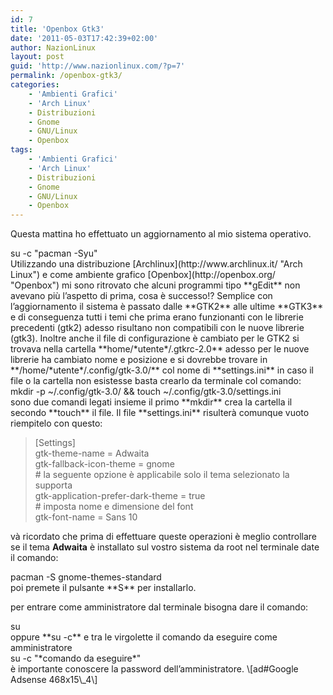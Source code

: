 ```yaml
---
id: 7
title: 'Openbox Gtk3'
date: '2011-05-03T17:42:39+02:00'
author: NazionLinux
layout: post
guid: 'http://www.nazionlinux.com/?p=7'
permalink: /openbox-gtk3/
categories:
    - 'Ambienti Grafici'
    - 'Arch Linux'
    - Distribuzioni
    - Gnome
    - GNU/Linux
    - Openbox
tags:
    - 'Ambienti Grafici'
    - 'Arch Linux'
    - Distribuzioni
    - Gnome
    - GNU/Linux
    - Openbox
---
```


Questa mattina ho effettuato un aggiornamento al mio sistema operativo.

<div class="wp-terminal">su -c "pacman -Syu"  
</div>Utilizzando una distribuzione [Archlinux](http://www.archlinux.it/ "Arch Linux") e come ambiente grafico [Openbox](http://openbox.org/ "Openbox") mi sono ritrovato che alcuni programmi tipo **gEdit** non avevano più l’aspetto di prima, cosa è successo!?  
Semplice con l’aggiornamento il sistema è passato dalle **GTK2** alle ultime **GTK3** e di conseguenza tutti i temi che prima erano funzionanti con le librerie precedenti (gtk2) adesso risultano non compatibili con le nuove librerie (gtk3).  
Inoltre anche il file di configurazione è cambiato per le GTK2 si trovava nella cartella **home/*utente*/.gtkrc-2.0** adesso per le nuove librerie ha cambiato nome e posizione e si dovrebbe trovare in **/home/*utente*/.config/gtk-3.0/** col nome di **settings.ini**  
in caso il file o la cartella non esistesse basta crearlo da terminale col comando:

<div class="wp-terminal">mkdir -p ~/.config/gtk-3.0/ &amp;&amp; touch ~/.config/gtk-3.0/settings.ini  
</div>sono due comandi legati insieme il primo **mkdir** crea la cartella il secondo **touch** il file.  
Il file **settings.ini** risulterà comunque vuoto riempitelo con questo:

> \[Settings\]  
> gtk-theme-name = Adwaita  
> gtk-fallback-icon-theme = gnome  
> \# la seguente opzione è applicabile solo il tema selezionato la supporta  
> gtk-application-prefer-dark-theme = true  
> \# imposta nome e dimensione del font  
> gtk-font-name = Sans 10

và ricordato che prima di effettuare queste operazioni è meglio controllare se il tema **Adwaita** è installato sul vostro sistema da root nel terminale date il comando:

<div class="wp-terminal">pacman -S gnome-themes-standard  
</div>poi premete il pulsante **S** per installarlo.

per entrare come amministratore dal terminale bisogna dare il comando:

<div class="wp-terminal">su  
</div>oppure **su -c** e tra le virgolette il comando da eseguire come amministratore

<div class="wp-terminal">su -c "*comando da eseguire*"  
</div>è importante conoscere la password dell’amministratore.  
\[ad#Google Adsense 468x15\_4\]